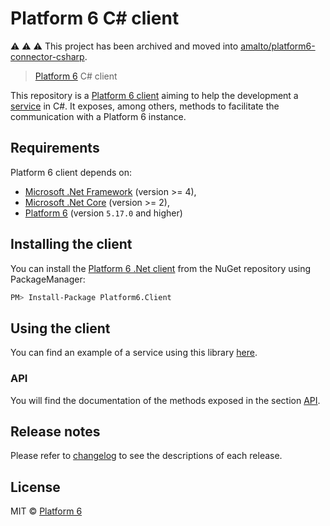 # Platform 6 C# client

⚠️ ⚠️ ⚠️ This project has been archived and moved into [amalto/platform6-connector-csharp](https://github.com/amalto/platform6-connector-csharp).

> [Platform 6](https://documentation.amalto.com/platform6/master/) C# client

This repository is a [Platform 6 client](https://documentation.amalto.com/platform6/master/developer-guide/platform6-clients/) aiming to help the development a [service](https://documentation.amalto.com/platform6/master/developer-guide/getting-started/) in C#.
It exposes, among others, methods to facilitate the communication with a Platform 6 instance.

## Requirements

Platform 6 client depends on:
- [Microsoft .Net Framework](https://www.microsoft.com/en-us/download/details.aspx?id=17851) (version >= 4),
- [Microsoft .Net Core](https://docs.microsoft.com/en-us/dotnet/core/) (version >= 2),
- [Platform 6](https://documentation.amalto.com/platform6/master/user-guide/getting-started/) (version `5.17.0` and higher)

## Installing the client

You can install the [Platform 6 .Net client](https://www.nuget.org/packages/Platform6.Client/0.0.1-alpha6) from the NuGet repository using PackageManager:

```bash
PM> Install-Package Platform6.Client
```

## Using the client

You can find an example of a service using this library [here](https://github.com/amalto/platform6-service-csharp).

### API

You will find the documentation of the methods exposed in the section [API](https://github.com/amalto/platform6-client-csharp/blob/master/Platform6/API.md).

## Release notes

Please refer to [changelog](./Platform6/CHANGELOG.md) to see the descriptions of each release.

## License

MIT © [Platform 6](https://www.platform6.io/)
